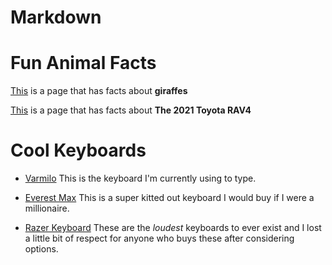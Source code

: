 # Markdown

#  Fun Animal Facts

[This][1] is a page that has facts about **giraffes**

[1]: https://www.dosomething.org/us/facts/11-facts-about-giraffes

[This][2] is a page that has facts about **The 2021 Toyota RAV4**

[2]: https://www.toyota.com/rav4hybrid/rav4hybrid-features/

#  Cool Keyboards

- [Varmilo][3] This is the keyboard I'm currently using to type.

[3]: https://en.varmilo.com/keyboardproscenium/subject_product_detailed?subjectid=153

- [Everest Max][4] This is a super kitted out keyboard I would buy if I were a millionaire.

[4]: https://mountain.gg/keyboards/everest-max/

- [Razer Keyboard][5] These are the *loudest* keyboards to ever exist and I lost a little bit of respect for anyone who buys these after considering options.

[5]: https://www.razer.com/pc/gaming-keyboards/blackwidow-family
